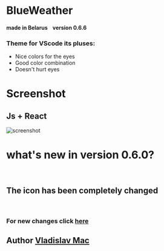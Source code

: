 # BlueWeather

#### made in Belarus    version 0.6.6

### Theme for VScode its pluses:<br> 

* Nice colors for the eyes 
* Good color combination
* Doesn't hurt eyes 

# Screenshot <br>
## Js + React

![screenshot](https://i.ibb.co/1Zk78Rp/screen-React-JS.png)

# what's new in version 0.6.0?
<br>

## The icon has been completely changed 

<br>

### For new changes click [here](https://github.com/VladislavMac/BlackWeather/blob/main/CHANGELOG.md 'CHANGELOG')

## Author [Vladislav Mac](https://github.com/VladislavMac 'Author')
